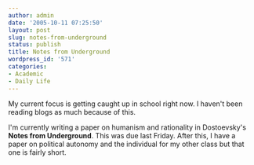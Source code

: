 ```yaml
---
author: admin
date: '2005-10-11 07:25:50'
layout: post
slug: notes-from-underground
status: publish
title: Notes from Underground
wordpress_id: '571'
categories:
- Academic
- Daily Life
---
```


My current focus is getting caught up in school right now. I haven't
been reading blogs as much because of this.

I'm currently writing a paper on humanism and rationality in
Dostoevsky's **Notes from Underground**. This was due last Friday. After
this, I have a paper on political autonomy and the individual for my
other class but that one is fairly short.
